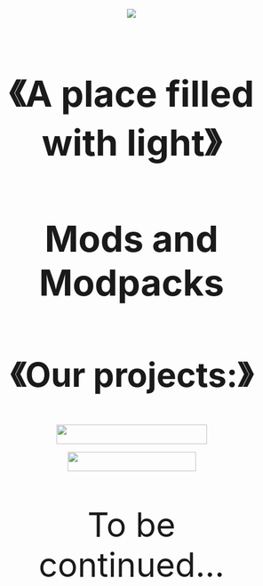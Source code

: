 <p align="center"><img valign="middle" src="https://i.imgur.com/yNdsmWm.png"></p>

<h1 style="font-size:65px;"align="center">《A place filled with light》</h1>
<h1 style="font-size:65px;"align="center">Mods and Modpacks</h1>

<h2 style="font-size:60px;"align="center">《Our projects:》</h2>
<p align="center"><a href="https://github.com/Link4real/Plushie-Mod"><img valign="middle" src="https://i.imgur.com/HKphpcF.png" width="271" height="35"></a></p>
<p align="center"><a href="https://github.com/Link4real/CakeMod"><img valign="middle" src="https://i.imgur.com/vOijdup.png" width="231" height="35"></a></p>
<p style="font-size:60px;"align="center">To be continued...</p>

